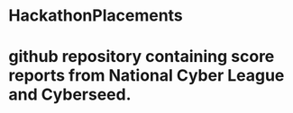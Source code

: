 # HackathonPlacements

# github repository containing score reports from National Cyber League and Cyberseed. 
